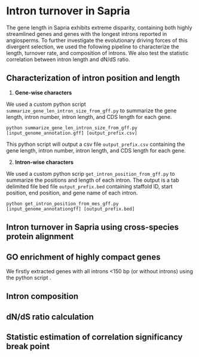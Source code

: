 # Intron turnover in Sapria
The gene length in Sapria exhibits extreme disparity, containing both highly streamlined genes and genes with the longest introns reported in angiosperms. To further investigate the evolutionary driving forces of this divergent selection, we used the following pipeline to characterize the length, turnover rate, and composition of introns. We also test the statistic correlation between intron length and dN/dS ratio.

## Characterization of intron position and length
1. **Gene-wise characters**

We used a custom python script `summarize_gene_len_intron_size_from_gff.py` to summarize the gene length, intron number, intron length, and CDS length for each gene.
```
python summarize_gene_len_intron_size_from_gff.py [input_genome_annotation.gff] [output_prefix.csv]
```
This python script will output a csv file `output_prefix.csv` containing the gene length, intron number, intron length, and CDS length for each gene. 


2. **Intron-wise characters**

We used a custom python scrip `get_intron_position_from_gff.py` to summarize the positions and length of each intron. The output is a tab delimited file bed file `output_prefix.bed` containing staffold ID, start position, end position, and gene name of each intron.

```
python get_intron_position_from_mes_gff.py [input_genome_annotationgff] [output_prefix.bed]
```
## Intron turnover in Sapria using cross-species protein alignment

## GO enrichment of highly compact genes
We firstly extracted genes with all introns <150 bp (or without introns) using the python script .

## Intron composition

## dN/dS ratio calculation

## Statistic estimation of correlation significancy break point